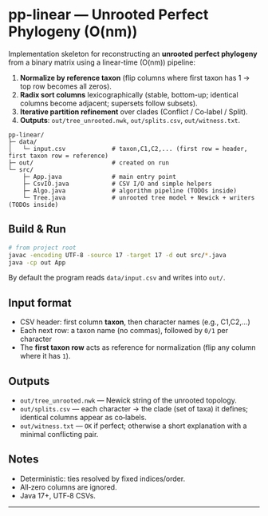 # pp-linear — Unrooted Perfect Phylogeny (O(nm))

Implementation skeleton for reconstructing an **unrooted perfect phylogeny** from a binary matrix using a linear-time (O(nm)) pipeline:

1. **Normalize by reference taxon** (flip columns where first taxon has 1 → top row becomes all zeros).
2. **Radix sort columns** lexicographically (stable, bottom-up; identical columns become adjacent; supersets follow subsets).
3. **Iterative partition refinement** over clades (Conflict / Co‑label / Split).
4. **Outputs**: `out/tree_unrooted.nwk`, `out/splits.csv`, `out/witness.txt`.

```
pp-linear/
├─ data/
│   └─ input.csv             # taxon,C1,C2,... (first row = header, first taxon row = reference)
├─ out/                      # created on run
└─ src/
    ├─ App.java              # main entry point
    ├─ CsvIO.java            # CSV I/O and simple helpers
    ├─ Algo.java             # algorithm pipeline (TODOs inside)
    └─ Tree.java             # unrooted tree model + Newick + writers (TODOs inside)
```

## Build & Run

```bash
# from project root
javac -encoding UTF-8 -source 17 -target 17 -d out src/*.java
java -cp out App
```

By default the program reads `data/input.csv` and writes into `out/`.

## Input format

- CSV header: first column **taxon**, then character names (e.g., C1,C2,...)
- Each next row: a taxon name (no commas), followed by `0/1` per character
- The **first taxon row** acts as reference for normalization (flip any column where it has `1`).

## Outputs

- `out/tree_unrooted.nwk` — Newick string of the unrooted topology.
- `out/splits.csv` — each character → the clade (set of taxa) it defines; identical columns appear as co‑labels.
- `out/witness.txt` — `OK` if perfect; otherwise a short explanation with a minimal conflicting pair.

## Notes

- Deterministic: ties resolved by fixed indices/order.
- All‑zero columns are ignored.
- Java 17+, UTF‑8 CSVs.

---
